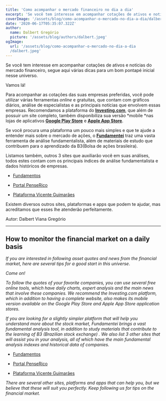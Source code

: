 ```yaml
---
title: 'Como acompanhar o mercado financeiro no dia a dia'
excerpt: 'Se você tem interesse em acompanhar cotações de ativos e notícias do mercado financeiro, segue aqui várias dicas para um bom pontapé inicial nesse universo.'
coverImage: '/assets/blog/como-acompanhar-o-mercado-no-dia-a-dia/dalbert.jpeg'
date: '2020-06-17T05:35:07.322Z'
author:
  name: Dalbert Gregório
  picture: '/assets/blog/authors/dalbert.jpeg'
ogImage:
  url: '/assets/blog/como-acompanhar-o-mercado-no-dia-a-dia
  /dalbert.jpeg'
---
```


Se você tem interesse em acompanhar cotações de ativos e notícias do mercado financeiro, segue aqui várias dicas para um bom pontapé inicial nesse universo.

Vamos lá!

Para acompanhar as cotações das suas empresas preferidas, você pode utilizar várias ferramentas *online* e gratuitas, que contam com gráficos diários, análise de especialistas e as principais notícias que envolvem essas empresas. Recomendamos a plataforma do **[Investing.com](https://br.investing.com/)**, que além de possuir um site completo, também disponibiliza sua versão *mobile *nas lojas de aplicativos **[Google Play Store](https://app.appsflyer.com/com.fusionmedia.investing?pid=direct_inv&c=web&af_channel=mobile_page&af_adset=com.pt&af_ad=mobile_page&af_sub1=mobile_page)** e **[Apple App Store](https://app.appsflyer.com/id909998122?pid=direct_inv&c=web&af_channel=mobile_page&af_adset=com.pt&af_ad=mobile_page&af_sub1=mobile_page)**.

Se você procura uma plataforma um pouco mais simples e que te ajude a entender mais sobre o mercado de ações, o **[Fundamentei](https://fundamentei.com/)** traz uma vasta ferramenta de análise fundamentalista, além de materiais de estudo que contribuem para o aprendizado da B3(Bolsa de ações brasileira).

Listamos também, outros 3 sites que auxiliarão você em suas análises, todos estes contam com os principais índices de análise fundamentalista e dados históricos de empresas.

* [Fundamentos](https://www.fundamentus.com.br/)

* [Portal PenseRico](https://portal.penserico.com/)

* [Plataforma Vicente Guimarães](https://vicenteguimaraes.penserico.com/dashboard.pr)

Existem diversos outros sites, plataformas e apps que podem te ajudar, mas acreditamos que esses lhe atenderão perfeitamente.

Autor: Dalbert Viana Gregório

---

## How to monitor the financial market on a daily basis

*If you are interested in following asset quotes and news from the financial market, here are several tips for a good start in this universe*.

*Come on!*

*To follow the quotes of your favorite companies, you can use several free online tools, which have daily charts, expert analysis and the main news that involve these companies. We recommend the Investing.com platform, which in addition to having a complete website, also makes its mobile version available on the Google Play Store and Apple App Store application stores.*

*If you are looking for a slightly simpler platform that will help you understand more about the stock market, Fundamentei brings a vast fundamental analysis tool, in addition to study materials that contribute to the learning of B3 (Brazilian stock exchange) .
We also list 3 other sites that will assist you in your analysis, all of which have the main fundamental analysis indexes and historical data of companies.*

* [Fundamentos](https://www.fundamentus.com.br/)

* [Portal PenseRico](https://portal.penserico.com/)

* [Plataforma Vicente Guimarães](https://vicenteguimaraes.penserico.com/dashboard.pr)

*There are several other sites, platforms and apps that can help you, but we believe that these will suit you perfectly.
Keep following us for tips on the financial market.*
